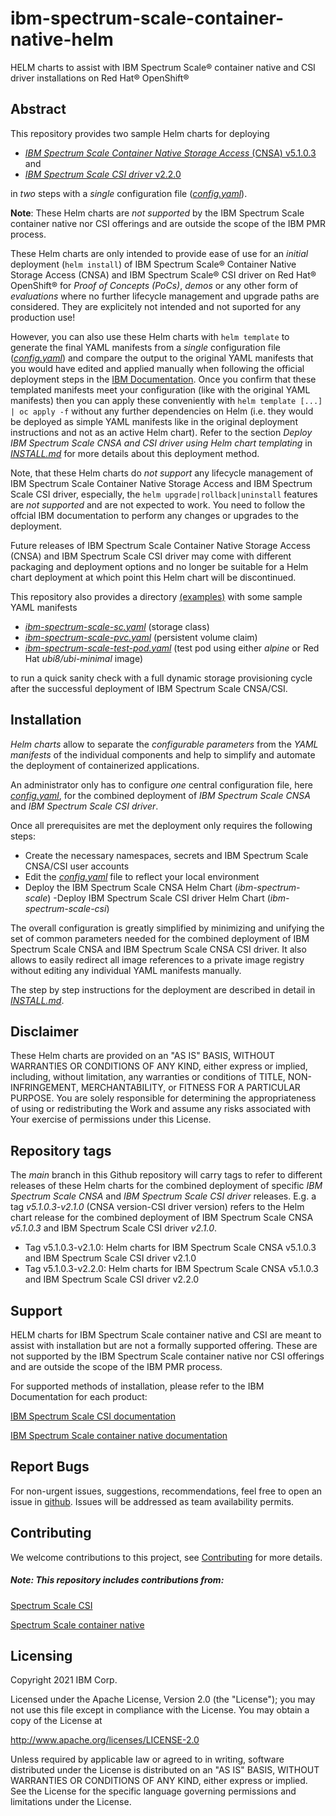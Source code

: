 # ibm-spectrum-scale-container-native-helm
HELM charts to assist with IBM Spectrum Scale® container native and CSI driver installations on Red Hat® OpenShift®


## Abstract

This repository provides two sample Helm charts for deploying

- [*IBM Spectrum Scale Container Native Storage Access* (CNSA) v5.1.0.3](https://www.ibm.com/docs/en/scalecontainernative?topic=spectrum-scale-container-native-storage-access-5103) and 
- [*IBM Spectrum Scale CSI driver* v2.2.0](https://www.ibm.com/docs/en/spectrum-scale-csi?topic=spectrum-scale-container-storage-interface-driver-220) 

in *two* steps with a *single* configuration file ([*config.yaml*](config.yaml)).

**Note**: These Helm charts are *not supported* by the IBM Spectrum Scale container native nor CSI offerings and are outside the scope of the IBM PMR process. 

These Helm charts are only intended to provide ease of use for an *initial* deployment (`helm install`) of 
IBM Spectrum Scale® Container Native Storage Access (CNSA) and IBM Spectrum Scale® CSI driver on Red Hat® OpenShift®
for *Proof of Concepts (PoCs)*, *demos* or any other form of *evaluations* where no further lifecycle management and upgrade paths are considered. 
They are explicitely not intended and not suported for any production use! 

However, you can also use these Helm charts with `helm template` to generate the final YAML manifests from a *single* configuration file ([*config.yaml*](config.yaml))
and compare the output to the original YAML manifests that you would have edited and applied manually when following the official deployment steps in the 
[IBM Documentation](https://www.ibm.com/docs/en/scalecontainernative).
Once you confirm that these templated manifests meet your configuration (like with the original YAML manifests) then you can apply these 
conveniently with `helm template [...] | oc apply -f` without any further dependencies on Helm 
(i.e. they would be deployed as simple YAML manifests like in the original deployment instructions and not as an active Helm chart).
Refer to the section *Deploy IBM Spectrum Scale CNSA and CSI driver using Helm chart templating* in
[*INSTALL.md*](INSTALL.md#deploy-ibm-spectrum-scale-cnsa-and-csi-driver-using-helm-chart-templating) 
for more details about this deployment method.


Note, that these Helm charts do _not support_ any lifecycle management of IBM Spectrum Scale Container Native Storage Access and IBM Spectrum Scale CSI driver, 
especially, the `helm upgrade|rollback|uninstall` features are _not supported_ and are not expected to work. You need to follow the offcial IBM documentation to perform
any changes or upgrades to the deployment.

Future releases of IBM Spectrum Scale Container Native Storage Access (CNSA) and IBM Spectrum Scale CSI driver may come with different packaging and deployment options 
and no longer be suitable for a Helm chart deployment at which point this Helm chart will be discontinued.

This repository also provides a directory [(examples)](examples/) with some sample YAML manifests 

- [*ibm-spectrum-scale-sc.yaml*](examples/ibm-spectrum-scale-sc.yaml) (storage class)
- [*ibm-spectrum-scale-pvc.yaml*](examples/ibm-spectrum-scale-pvc.yaml) (persistent volume claim) 
- [*ibm-spectrum-scale-test-pod.yaml*](examples/ibm-spectrum-scale-test-pod.yaml) (test pod using either *alpine* or Red Hat *ubi8/ubi-minimal* image)

to run a quick sanity check with a full dynamic storage provisioning cycle after the successful deployment of IBM Spectrum Scale CNSA/CSI.


## Installation

*Helm charts* allow to separate the *configurable parameters* from the *YAML manifests* of the individual components
and help to simplify and automate the deployment of containerized applications. 

An administrator only has to configure *one* central configuration file, here [*config.yaml*](config.yaml),
for the combined deployment of *IBM Spectrum Scale CNSA* and *IBM Spectrum Scale CSI driver*.

Once all prerequisites are met the deployment only requires the following steps:
 - Create the necessary namespaces, secrets and IBM Spectrum Scale CNSA/CSI user accounts  
 - Edit the [*config.yaml*](config.yaml) file to reflect your local environment
 - Deploy the IBM Spectrum Scale CNSA Helm Chart (*ibm-spectrum-scale*)
  -Deploy IBM Spectrum Scale CSI driver Helm Chart (*ibm-spectrum-scale-csi*)

The overall configuration is greatly simplified by minimizing and unifying the set of common parameters needed for the 
combined deployment of IBM Spectrum Scale CNSA and IBM Spectrum Scale CNSA CSI driver. It also allows to easily redirect 
all image references to a private image registry without editing any individual YAML manifests manually. 

The step by step instructions for the deployment are described in detail in [*INSTALL.md*](INSTALL.md).


## Disclaimer

These Helm charts are provided on an "AS IS" BASIS, 
WITHOUT WARRANTIES OR CONDITIONS OF ANY KIND, either express or
implied, including, without limitation, any warranties or conditions
of TITLE, NON-INFRINGEMENT, MERCHANTABILITY, or FITNESS FOR A
PARTICULAR PURPOSE. You are solely responsible for determining the
appropriateness of using or redistributing the Work and assume any
risks associated with Your exercise of permissions under this License.


## Repository tags

The *main* branch in this Github repository will carry tags to refer to different releases of these Helm charts for the 
combined deployment of specific *IBM Spectrum Scale CNSA* and *IBM Spectrum Scale CSI driver* releases.
E.g. a tag *v5.1.0.3-v2.1.0* (CNSA version-CSI driver version) refers to the Helm chart release for the combined deployment of
IBM Spectrum Scale CNSA *v5.1.0.3* and IBM Spectrum Scale CSI driver *v2.1.0*.

- Tag v5.1.0.3-v2.1.0: Helm charts for IBM Spectrum Scale CNSA v5.1.0.3 and IBM Spectrum Scale CSI driver v2.1.0
- Tag v5.1.0.3-v2.2.0: Helm charts for IBM Spectrum Scale CNSA v5.1.0.3 and IBM Spectrum Scale CSI driver v2.2.0

## Support

HELM charts for IBM Spectrum Scale container native and CSI are meant to assist with installation but are not a formally supported offering. 
These are not supported by the IBM Spectrum Scale container native nor CSI offerings and are outside the scope of the IBM PMR process. 

For supported methods of installation, please refer to the IBM Documentation for each product:

[IBM Spectrum Scale CSI documentation](https://www.ibm.com/docs/en/spectrum-scale-csi)

[IBM Spectrum Scale container native documentation](https://www.ibm.com/docs/en/scalecontainernative)


## Report Bugs 

For non-urgent issues, suggestions, recommendations, feel free to open an issue in [github](https://github.com/IBM/ibm-spectrum-scale-container-native-helm/issues).
Issues will be addressed as team availability permits.


## Contributing

We welcome contributions to this project, see [Contributing](CONTRIBUTING.md) for more details.

##### Note: This repository includes contributions from:

[Spectrum Scale CSI](https://github.com/IBM/ibm-spectrum-scale-csi)

[Spectrum Scale container native](https://github.com/IBM/ibm-spectrum-scale-container-native)


## Licensing

Copyright 2021 IBM Corp.

Licensed under the Apache License, Version 2.0 (the "License");
you may not use this file except in compliance with the License.
You may obtain a copy of the License at

http://www.apache.org/licenses/LICENSE-2.0

Unless required by applicable law or agreed to in writing, software
distributed under the License is distributed on an "AS IS" BASIS,
WITHOUT WARRANTIES OR CONDITIONS OF ANY KIND, either express or implied.
See the License for the specific language governing permissions and
limitations under the License.
